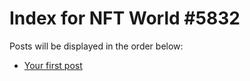 # Index for NFT World #5832
Posts will be displayed in the order below:

- [Your first post](./001-first.md)


